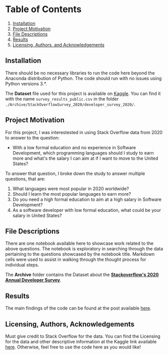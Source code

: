 # Table of Contents
1. [Installation](#installation)
2. [Project Motivation](#motivation)
3. [File Descriptions](#files)
4. [Results](#results)
5. [Licensing, Authors, and Acknowledgements](#licensing)

## Installation <a name="installation"></a>

There should be no necessary libraries to run the code here beyond the Anaconda distribution of Python.  The code should run with no issues using Python versions 3.*.

The **Dataset** file used for this project is available on [Kaggle](https://www.kaggle.com/aitzaz/stack-overflow-developer-survey-2020/data). You can find it with the name `survey_results_public.csv` in the folder `./Archive/StackOverflowSurvey_2020/developer_survey_2020/`.

## Project Motivation<a name="motivation"></a>

For this project, I was interestested in using Stack Overflow data from 2020 to answer to the question:

* With a low formal education and no experience in Software Development, which programming languages should I study to earn more and what's the salary I can aim at if I want to move to the United States?

To answer that question, I broke down the study to answer multiple questions, that are:

1. What languages were most popular in 2020 worldwide?
2. Should I learn the most popular languages to earn more?
3. Do you need a high formal education to aim at a high salary in Software Development?
4. As a software developer with low formal education, what could be your salary in United States?


## File Descriptions <a name="files"></a>

There are one notebook available here to showcase work related to the above questions. The notebook is exploratory in searching through the data pertaining to the questions showcased by the notebook title. Markdown cells were used to assist in walking through the thought process for individual steps.  

The **Archive** folder contains the Dataset about the [**Stackoverflow's 2020 Annual Developer Survey**](https://www.kaggle.com/aitzaz/stack-overflow-developer-survey-2020).

## Results<a name="results"></a>

The main findings of the code can be found at the post available [here]().

## Licensing, Authors, Acknowledgements<a name="licensing"></a>

Must give credit to Stack Overflow for the data.  You can find the Licensing for the data and other descriptive information at the Kaggle link available [here](https://www.kaggle.com/aitzaz/stack-overflow-developer-survey-2020/data). Otherwise, feel free to use the code here as you would like! 
